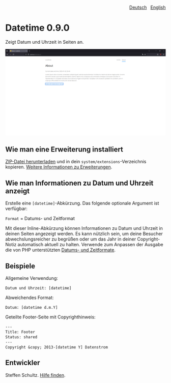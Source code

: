 <p align="right"><a href="README-de.md">Deutsch</a> &nbsp; <a href="README.md">English</a></p>

# Datetime 0.9.0

Zeigt Datum und Uhrzeit in Seiten an.

<p align="center"><img src="SCREENSHOT.png" alt="Bildschirmfoto"></p>

## Wie man eine Erweiterung installiert

[ZIP-Datei herunterladen](https://github.com/schulle4u/yellow-datetime/archive/refs/heads/main.zip) und in dein `system/extensions`-Verzeichnis kopieren. [Weitere Informationen zu Erweiterungen](https://github.com/annaesvensson/yellow-update/tree/main/README-de.md).

## Wie man Informationen zu Datum und Uhrzeit anzeigt

Erstelle eine `[datetime]`-Abkürzung. Das folgende optionale Argument ist verfügbar: 

`Format` = Datums- und Zeitformat  

Mit dieser Inline-Abkürzung können Informationen zu Datum und Uhrzeit in deinen Seiten angezeigt werden. Es kann nützlich sein, um deine Besucher abwechslungsreicher zu begrüßen oder um das Jahr in deiner Copyright-Notiz automatisch aktuell zu halten. Verwende zum Anpassen der Ausgabe die von PHP unterstützten [Datums- und Zeitformate](https://www.php.net/manual/de/datetime.formats.php). 

## Beispiele

Allgemeine Verwendung: 

    Datum und Uhrzeit: [datetime]

Abweichendes Format:

    Datum: [datetime d.m.Y]

Geteilte Footer-Seite mit Copyrighthinweis: 

```
---
Title: Footer
Status: shared
--- 
Copyright &copy; 2013-[datetime Y] Datenstrom
```

## Entwickler

Steffen Schultz. [Hilfe finden](https://datenstrom.se/de/yellow/help/).
